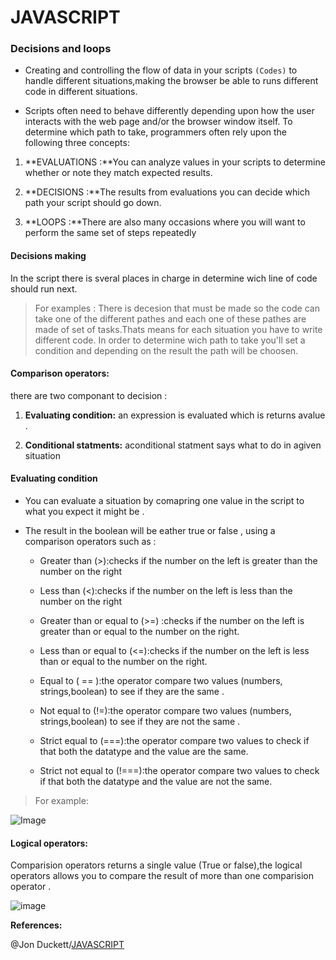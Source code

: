 # **JAVASCRIPT**

### **Decisions and loops**

- Creating and controlling the flow of data in your scripts  `(Codes)` to handle different situations,making the browser be able to runs different code in different situations.

- Scripts often need to behave differently depending upon how the user interacts with the web page and/or the browser window itself. To determine which path to take, programmers often rely upon the following three concepts: 

1. **EVALUATIONS :**You can analyze values in your scripts to determine whether or note they match expected results. 


2. **DECISIONS :**The results from evaluations you can decide which path your script should go down.


3. **LOOPS :**There are also many occasions where you will want to perform the same set of steps repeatedly

#### **Decisions making**
In the script there is sveral places in charge in determine wich line of code should run next.

>For examples :
There is decesion that must be made so the code can take one of the different pathes and each one of these pathes are made of set of tasks.Thats means for each situation you have to write different code.
In order to determine wich path to take you'll set a condition and depending on the result the path will be choosen.



#### **Comparison operators:**

there are two componant to decision :

1. **Evaluating condition:** an expression is evaluated which is returns avalue .

2. **Conditional statments:** aconditional statment says what to do in agiven situation

#### **Evaluating condition**
- You can evaluate a situation by comapring one value in the script to what you expect it might be .

- The result in the boolean will be eather true or false , using a comparison operators such as :
  - Greater than (>):checks if the number on the left is greater than the number on the right 

  - Less than (<):checks if the number on the left is less than the number on the right

  - Greater than or equal to (>=) :checks if the number on the left is greater than or equal to the number on the right.

  - Less than or equal to (<=):checks if the number on the left is less than or equal to the number on the right.

  - Equal to ( == ):the operator compare two values (numbers, strings,boolean) to see if they are the same .

  - Not equal to (!=):the operator compare two values (numbers, strings,boolean) to see if they are not the same .

  - Strict equal to (===):the operator compare two values to check if that both the datatype and the value are the same. 

  - Strict not equal to (!===):the operator compare two values to check if that both the datatype and the value are not the same.
 
>For example:

![Image](https://i.stack.imgur.com/kin2r.jpg)


#### **Logical operators:**
Comparision operators returns a single value (True or false),the logical operators allows you to compare the result of more than one comparision operator .

![image](https://res.cloudinary.com/practicaldev/image/fetch/s--iAbnVv87--/c_imagga_scale,f_auto,fl_progressive,h_900,q_auto,w_1600/https://cl.ly/7d9cf8370380/Image%25202018-11-15%2520at%25209.59.47%2520AM.png)



**References:**

@Jon Duckett/[JAVASCRIPT
](file:///D:/ltuc/code%20102/Javascript_and_jquery_interactive_jon_du.pdff)



 